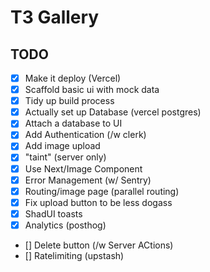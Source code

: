 # T3 Gallery

## TODO

- [x] Make it deploy (Vercel)
- [x] Scaffold basic ui with mock data
- [x] Tidy up build process
- [x] Actually set up Database (vercel postgres)
- [x] Attach a database to UI
- [x] Add Authentication (/w clerk)
- [x] Add image upload
- [x] "taint" (server only)
- [x] Use Next/Image Component
- [x] Error Management (w/ Sentry)
- [x] Routing/image page (parallel routing)
- [x] Fix upload button to be less dogass
- [x] ShadUI toasts
- [x] Analytics (posthog)
- [] Delete button (/w Server ACtions)
- [] Ratelimiting (upstash)
